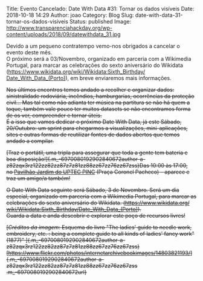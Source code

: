 Title: Evento Cancelado: Date With Data #31: Tornar os dados visíveis
Date: 2018-10-18 14:29
Author: joao
Category: Blog
Slug: date-with-data-31-tornar-os-dados-visiveis
Status: published
Image: http://www.transparenciahackday.org/wp-content/uploads/2018/09/datewithdata_31.jpg

Devido a um pequeno contratempo vemo-nos obrigados a cancelar o evento deste mês.  
O próximo será a 03/Novembro, organizado em parceria com a Wikimedia Portugal, para marcar as celebrações do sexto aniversário do Wikidata ([https://www.wikidata.org/<wbr></wbr>wiki/Wikidata:Sixth\_Birthday/<wbr></wbr>Date\_With\_Data\_(Porto)](https://www.wikidata.org/wiki/Wikidata:Sixth_Birthday/Date_With_Data_(Porto))), em breve enviaremos mais informações.

<strike><del>Nos últimos encontros temos andado a recolher e organizar dados: sinistralidade rodoviária, incêndios, hamburgarias, ocorrências da proteção civil... Mas tal como não adianta ter música na partitura se não há quem a toque, também vale pouco ter muitos datasets se não encontramos forma de os ver, compreender e tornar úteis.  
É a isso que vamos dedicar o próximo Date With Data, já este Sábado, 20/Outubro: um sprint para chegarmos a visualizações, mini-aplicações, sites e outras formas de reutilizar fontes de dados abertos que temos andado a compilar.

[Traz o portátil, uma tripla para assegurar que toda a gente tem bateria e boa disposição!]{.m_-6970080192902840672author-a-z82zqx3rz122zz82zz87z7z81zz88zz67zz76zz67zss}Das 10:00 às 17:00, no [Pavilhão Jardim do UPTEC PINC](http://www.openstreetmap.org/?mlat=41.15137&mlon=-8.61555#map=19/41.15138/-8.61555) (Praça Coronel Pacheco) – aparece e traz um amigo/a também!

O Date With Data seguinte será Sábado, 3 de Novembro. Será um dia especial, organizado em parceria com a Wikimedia Portugal, para marcar as celebrações do sexto aniversário do Wikidata. ([https://www.wikidata.org/<wbr></wbr>wiki/Wikidata:Sixth\_Birthday/<wbr></wbr>Date\_With\_Data\_(Porto)](https://www.wikidata.org/wiki/Wikidata:Sixth_Birthday/Date_With_Data_(Porto))).  
Guarda a data e anda descobrir e explorar este poço de recursos livres!

[*Créditos da imagem*: Esquema do livro "The ladies' guide to needle work, embroidery, etc. : being a complete guide to all kinds of ladies' fancy work" (1877)" ]{.m_-6970080192902840672author-a-z82zqx3rz122zz82zz87z7z81zz88zz67zz76zz67zss}[[https://www.flickr.com/photos/<wbr></wbr>internetarchivebookimages/<wbr></wbr>14803821193/](https://www.flickr.com/photos/internetarchivebookimages/14803821193/)]{.m_-6970080192902840672author-a-z82zqx3rz122zz82zz87z7z81zz88zz67zz76zz67zss .m_-6970080192902840672url}

</del></strike>
